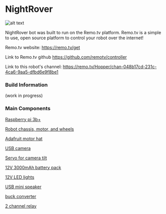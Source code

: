 # NightRover


![alt text](https://i.imgur.com/dsGSEJu.jpg?1 "Logo Title Text 1")



NightRover bot was built to run on the Remo.tv platform. Remo.tv is a simple to use, open source platform to control your robot over the internet!



Remo.tv website: https://remo.tv/get

Link to Remo.tv github https://github.com/remotv/controller

Link to this robot's channel: https://remo.tv/Hopper/chan-048b17cd-231c-4ca6-9aa5-dfbd6e9f8be1




### Build Information

(work in progress)

### Main Components

[Raspberry pi 3b+](https://www.microcenter.com/product/601561/raspberry-pi-3-model-b)

[Robot chassis, motor, and wheels](https://www.microcenter.com/product/476372/velleman-2-wheel-drive-motor-chassis-robotics-kit) 

[Adafruit motor hat](https://www.adafruit.com/product/2348)

[USB camera](https://www.microcenter.com/product/380932/logitech-hd-pro-webcam-c920)

[Servo for camera tilt](https://usa-m.banggood.com/MG995-High-Torgue-Metal-Gear-Analog-Servo-for-RC-Airplane-Models-p-73885.html?gmcCountry=US&currency=USD&cur_warehouse=CN&createTmp=1&utm_source=googleshopping&utm_medium=cpc_bgs&utm_content=frank&utm_campaign=ssc-usg-100-all-0821&ad_id=378825333488&gclid=CjwKCAjwsMzzBRACEiwAx4lLGzztdpgQiGXD0X20oqIolGU7rYdnAYp62J4ymBxYdDKXouAk6RHLdBoC7DgQAvD_BwE)

[12V 3000mAh battery pack](https://www.amazon.com/gp/product/B01M7Z9Z1N/ref=ppx_yo_dt_b_asin_title_o05_s01?ie=UTF8&psc=1)

[12V LED lights](https://www.amazon.com/gp/product/B07CVCSY2M/ref=ppx_yo_dt_b_asin_title_o02_s00?ie=UTF8&psc=1)

[USB mini speaker](https://www.amazon.com/gp/product/B075M7FHM1/ref=ppx_yo_dt_b_asin_title_o05_s00?ie=UTF8&psc=1)

[buck converter](https://www.amazon.com/gp/product/B076H3XHXP/ref=ppx_yo_dt_b_asin_title_o01_s00?ie=UTF8&psc=1)

[2 channel relay](https://www.amazon.com/gp/product/B072BY3KJF/ref=ppx_yo_dt_b_asin_title_o04_s00?ie=UTF8&psc=1) 


